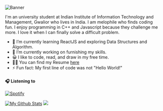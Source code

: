 ![Banner](https://i.ibb.co/DQSMBg1/LNDN-Barbers.png)

I'm an university student at Indian Institute of Information Technology and Management, Gwalior who lives in India. I am melophile who finds coding fun. I enjoy programming in C++ and Javascript because they challenge me more. I love it when I can finally solve a difficult problem.

- 🌱 I’m currently learning ReactJS and exploring Data Structures and Algorithm.
- 🔭 I’m currently working on furnishing my skills.
- 😀 I like to code, read, and draw in my free time.
- 👨‍💼 You can find my Resume [here](https://drive.google.com/file/d/1U5gxm9SgwroS2juUtHYc7nYl0cdbIXtc/view?usp=sharing)
- ⚡ Fun fact: My first line of code was not "Hello World!"

#### 🎧 Listening to
[![Spotify](https://github-readme-remake.vercel.app/api/spotify)](https://open.spotify.com/user/mr5jgbqp3jw221j271iz2nix9)

[![My Github Stats](https://github-readme-stats.vercel.app/api?username=shreshthgoyal&theme=maroongold&show_icons=true)](https://github.com/shreshthgoyal/github-readme-stats)
![](https://komarev.com/ghpvc/?username=shreshthgoyal&color=red)
